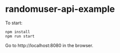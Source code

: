 # randomuser-api-example

To start:

```
npm install
npm run start

```

Go to http://localhost:8080 in the browser.